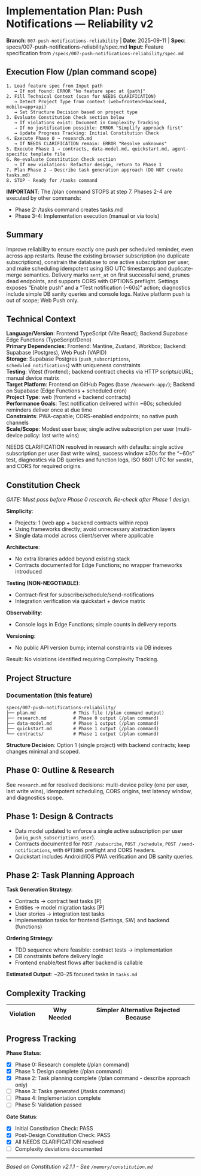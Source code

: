 # Implementation Plan: Push Notifications — Reliability v2

**Branch**: `007-push-notifications-reliability` | **Date**: 2025-09-11 | **Spec**: specs/007-push-notifications-reliability/spec.md
**Input**: Feature specification from `/specs/007-push-notifications-reliability/spec.md`

## Execution Flow (/plan command scope)
```
1. Load feature spec from Input path
   → If not found: ERROR "No feature spec at {path}"
2. Fill Technical Context (scan for NEEDS CLARIFICATION)
   → Detect Project Type from context (web=frontend+backend, mobile=app+api)
   → Set Structure Decision based on project type
3. Evaluate Constitution Check section below
   → If violations exist: Document in Complexity Tracking
   → If no justification possible: ERROR "Simplify approach first"
   → Update Progress Tracking: Initial Constitution Check
4. Execute Phase 0 → research.md
   → If NEEDS CLARIFICATION remain: ERROR "Resolve unknowns"
5. Execute Phase 1 → contracts, data-model.md, quickstart.md, agent-specific template file
6. Re-evaluate Constitution Check section
   → If new violations: Refactor design, return to Phase 1
7. Plan Phase 2 → Describe task generation approach (DO NOT create tasks.md)
8. STOP - Ready for /tasks command
```

**IMPORTANT**: The /plan command STOPS at step 7. Phases 2-4 are executed by other commands:
- Phase 2: /tasks command creates tasks.md
- Phase 3-4: Implementation execution (manual or via tools)

## Summary
Improve reliability to ensure exactly one push per scheduled reminder, even across app restarts. Reuse the existing browser subscription (no duplicate subscriptions), constrain the database to one active subscription per user, and make scheduling idempotent using ISO UTC timestamps and duplicate-merge semantics. Delivery marks `sent_at` on first successful send, prunes dead endpoints, and supports CORS with OPTIONS preflight. Settings exposes “Enable push” and a “Test notification (~60s)” action; diagnostics include simple DB sanity queries and console logs. Native platform push is out of scope; Web Push only.

## Technical Context
**Language/Version**: Frontend TypeScript (Vite React); Backend Supabase Edge Functions (TypeScript/Deno)  
**Primary Dependencies**: Frontend: Mantine, Zustand, Workbox; Backend: Supabase (Postgres), Web Push (VAPID)  
**Storage**: Supabase Postgres (`push_subscriptions`, `scheduled_notifications`) with uniqueness constraints  
**Testing**: Vitest (frontend); backend contract checks via HTTP scripts/cURL; manual device matrix  
**Target Platform**: Frontend on GitHub Pages (base `/homework-app/`); Backend on Supabase (Edge Functions + scheduled cron)  
**Project Type**: web (frontend + backend contracts)  
**Performance Goals**: Test notification delivered within ~60s; scheduled reminders deliver once at due time  
**Constraints**: PWA-capable; CORS-enabled endpoints; no native push channels  
**Scale/Scope**: Modest user base; single active subscription per user (multi-device policy: last write wins)

NEEDS CLARIFICATION resolved in research with defaults: single active subscription per user (last write wins), success window ±30s for the “~60s” test, diagnostics via DB queries and function logs, ISO 8601 UTC for `sendAt`, and CORS for required origins.

## Constitution Check
*GATE: Must pass before Phase 0 research. Re-check after Phase 1 design.*

**Simplicity**:
- Projects: 1 (web app + backend contracts within repo)
- Using frameworks directly; avoid unnecessary abstraction layers
- Single data model across client/server where applicable

**Architecture**:
- No extra libraries added beyond existing stack
- Contracts documented for Edge Functions; no wrapper frameworks introduced

**Testing (NON-NEGOTIABLE)**:
- Contract-first for subscribe/schedule/send-notifications
- Integration verification via quickstart + device matrix

**Observability**:
- Console logs in Edge Functions; simple counts in delivery reports

**Versioning**:
- No public API version bump; internal constraints via DB indexes

Result: No violations identified requiring Complexity Tracking.

## Project Structure

### Documentation (this feature)
```
specs/007-push-notifications-reliability/
├── plan.md              # This file (/plan command output)
├── research.md          # Phase 0 output (/plan command)
├── data-model.md        # Phase 1 output (/plan command)
├── quickstart.md        # Phase 1 output (/plan command)
└── contracts/           # Phase 1 output (/plan command)
```

**Structure Decision**: Option 1 (single project) with backend contracts; keep changes minimal and scoped.

## Phase 0: Outline & Research
See `research.md` for resolved decisions: multi-device policy (one per user, last write wins), idempotent scheduling, CORS origins, test latency window, and diagnostics scope.

## Phase 1: Design & Contracts
- Data model updated to enforce a single active subscription per user (`uniq_push_subscriptions_user`).
- Contracts documented for `POST /subscribe`, `POST /schedule`, `POST /send-notifications`, with `OPTIONS` preflight and CORS headers.
- Quickstart includes Android/iOS PWA verification and DB sanity queries.

## Phase 2: Task Planning Approach
**Task Generation Strategy**:
- Contracts → contract test tasks [P]
- Entities → model migration tasks [P]
- User stories → integration test tasks
- Implementation tasks for frontend (Settings, SW) and backend (functions)

**Ordering Strategy**:
- TDD sequence where feasible: contract tests → implementation
- DB constraints before delivery logic
- Frontend enable/test flows after backend is callable

**Estimated Output**: ~20–25 focused tasks in `tasks.md`

## Complexity Tracking
| Violation | Why Needed | Simpler Alternative Rejected Because |
|-----------|------------|-------------------------------------|

## Progress Tracking
**Phase Status**:
- [x] Phase 0: Research complete (/plan command)
- [x] Phase 1: Design complete (/plan command)
- [x] Phase 2: Task planning complete (/plan command - describe approach only)
- [ ] Phase 3: Tasks generated (/tasks command)
- [ ] Phase 4: Implementation complete
- [ ] Phase 5: Validation passed

**Gate Status**:
- [x] Initial Constitution Check: PASS
- [x] Post-Design Constitution Check: PASS
- [x] All NEEDS CLARIFICATION resolved
- [ ] Complexity deviations documented

---
*Based on Constitution v2.1.1 - See `/memory/constitution.md`*

